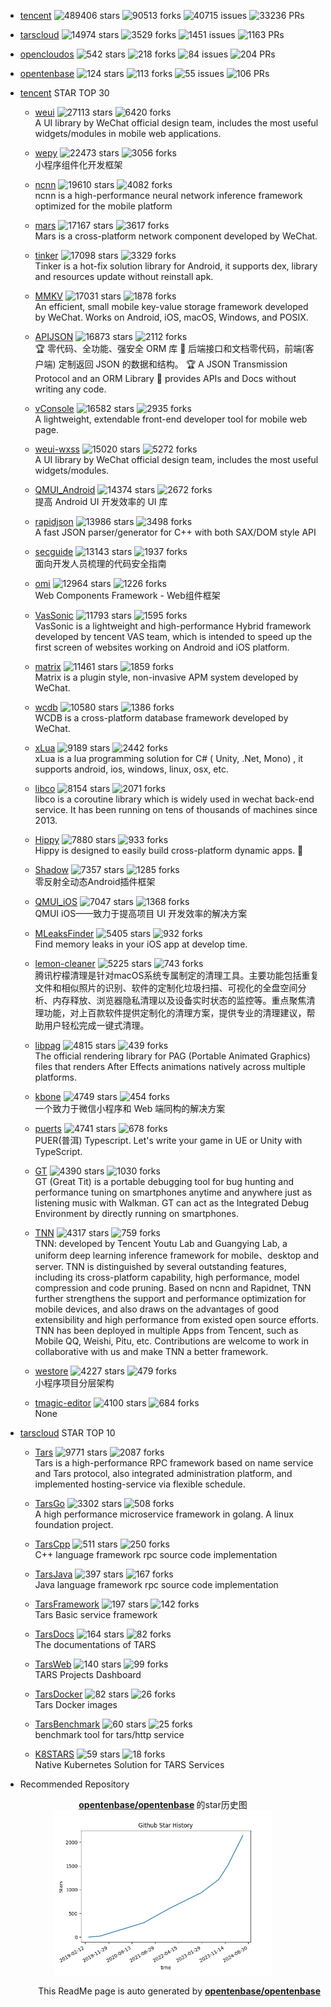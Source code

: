 
+ [tencent](https://github.com/tencent)
![489406 stars](https://img.shields.io/badge/Stars-489406-green)
![90513 forks](https://img.shields.io/badge/Forks-90513-green)
![40715 issues](https://img.shields.io/badge/Issues-40715-green)
![33236 PRs](https://img.shields.io/badge/PRs-33236-green)

+ [tarscloud](https://github.com/tarscloud)
![14974 stars](https://img.shields.io/badge/Stars-14974-green)
![3529 forks](https://img.shields.io/badge/Forks-3529-green)
![1451 issues](https://img.shields.io/badge/Issues-1451-green)
![1163 PRs](https://img.shields.io/badge/PRs-1163-green)

+ [opencloudos](https://github.com/opencloudos)
![542 stars](https://img.shields.io/badge/Stars-542-green)
![218 forks](https://img.shields.io/badge/Forks-218-green)
![84 issues](https://img.shields.io/badge/Issues-84-green)
![204 PRs](https://img.shields.io/badge/PRs-204-green)

+ [opentenbase](https://github.com/opentenbase)
![124 stars](https://img.shields.io/badge/Stars-124-green)
![113 forks](https://img.shields.io/badge/Forks-113-green)
![55 issues](https://img.shields.io/badge/Issues-55-green)
![106 PRs](https://img.shields.io/badge/PRs-106-green)



+ [tencent](https://github.com/tencent) STAR TOP 30
    
    + [weui](https://github.com/tencent/weui) 
    ![27113 stars](https://img.shields.io/badge/Stars-27113-green)
    ![6420 forks](https://img.shields.io/badge/Forks-6420-green)  
    A UI library by WeChat official design team, includes the most useful widgets/modules in mobile web applications.
    
    + [wepy](https://github.com/tencent/wepy) 
    ![22473 stars](https://img.shields.io/badge/Stars-22473-green)
    ![3056 forks](https://img.shields.io/badge/Forks-3056-green)  
    小程序组件化开发框架
    
    + [ncnn](https://github.com/tencent/ncnn) 
    ![19610 stars](https://img.shields.io/badge/Stars-19610-green)
    ![4082 forks](https://img.shields.io/badge/Forks-4082-green)  
    ncnn is a high-performance neural network inference framework optimized for the mobile platform
    
    + [mars](https://github.com/tencent/mars) 
    ![17167 stars](https://img.shields.io/badge/Stars-17167-green)
    ![3617 forks](https://img.shields.io/badge/Forks-3617-green)  
    Mars is a cross-platform network component  developed by WeChat.
    
    + [tinker](https://github.com/tencent/tinker) 
    ![17098 stars](https://img.shields.io/badge/Stars-17098-green)
    ![3329 forks](https://img.shields.io/badge/Forks-3329-green)  
    Tinker is a hot-fix solution library for Android, it supports dex, library and resources update without reinstall apk.
    
    + [MMKV](https://github.com/tencent/MMKV) 
    ![17031 stars](https://img.shields.io/badge/Stars-17031-green)
    ![1878 forks](https://img.shields.io/badge/Forks-1878-green)  
    An efficient, small mobile key-value storage framework developed by WeChat. Works on Android, iOS, macOS, Windows, and POSIX.
    
    + [APIJSON](https://github.com/tencent/APIJSON) 
    ![16873 stars](https://img.shields.io/badge/Stars-16873-green)
    ![2112 forks](https://img.shields.io/badge/Forks-2112-green)  
    🏆 零代码、全功能、强安全 ORM 库 🚀 后端接口和文档零代码，前端(客户端) 定制返回 JSON 的数据和结构。 🏆 A JSON Transmission Protocol and an ORM Library 🚀  provides APIs and Docs without writing any code.
    
    + [vConsole](https://github.com/tencent/vConsole) 
    ![16582 stars](https://img.shields.io/badge/Stars-16582-green)
    ![2935 forks](https://img.shields.io/badge/Forks-2935-green)  
    A lightweight, extendable front-end developer tool for mobile web page.
    
    + [weui-wxss](https://github.com/tencent/weui-wxss) 
    ![15020 stars](https://img.shields.io/badge/Stars-15020-green)
    ![5272 forks](https://img.shields.io/badge/Forks-5272-green)  
    A UI library by WeChat official design team, includes the most useful widgets/modules.
    
    + [QMUI_Android](https://github.com/tencent/QMUI_Android) 
    ![14374 stars](https://img.shields.io/badge/Stars-14374-green)
    ![2672 forks](https://img.shields.io/badge/Forks-2672-green)  
    提高 Android UI 开发效率的 UI 库
    
    + [rapidjson](https://github.com/tencent/rapidjson) 
    ![13986 stars](https://img.shields.io/badge/Stars-13986-green)
    ![3498 forks](https://img.shields.io/badge/Forks-3498-green)  
    A fast JSON parser/generator for C++ with both SAX/DOM style API
    
    + [secguide](https://github.com/tencent/secguide) 
    ![13143 stars](https://img.shields.io/badge/Stars-13143-green)
    ![1937 forks](https://img.shields.io/badge/Forks-1937-green)  
    面向开发人员梳理的代码安全指南
    
    + [omi](https://github.com/tencent/omi) 
    ![12964 stars](https://img.shields.io/badge/Stars-12964-green)
    ![1226 forks](https://img.shields.io/badge/Forks-1226-green)  
    Web Components Framework - Web组件框架
    
    + [VasSonic](https://github.com/tencent/VasSonic) 
    ![11793 stars](https://img.shields.io/badge/Stars-11793-green)
    ![1595 forks](https://img.shields.io/badge/Forks-1595-green)  
    VasSonic is a lightweight and high-performance Hybrid framework developed by tencent VAS team, which is intended to speed up the first screen of websites working on Android and iOS platform. 
    
    + [matrix](https://github.com/tencent/matrix) 
    ![11461 stars](https://img.shields.io/badge/Stars-11461-green)
    ![1859 forks](https://img.shields.io/badge/Forks-1859-green)  
    Matrix is a plugin style, non-invasive APM system developed by WeChat.
    
    + [wcdb](https://github.com/tencent/wcdb) 
    ![10580 stars](https://img.shields.io/badge/Stars-10580-green)
    ![1386 forks](https://img.shields.io/badge/Forks-1386-green)  
    WCDB is a cross-platform database framework developed by WeChat.
    
    + [xLua](https://github.com/tencent/xLua) 
    ![9189 stars](https://img.shields.io/badge/Stars-9189-green)
    ![2442 forks](https://img.shields.io/badge/Forks-2442-green)  
    xLua is a lua programming solution for  C# ( Unity, .Net, Mono) , it supports android, ios, windows, linux, osx, etc.
    
    + [libco](https://github.com/tencent/libco) 
    ![8154 stars](https://img.shields.io/badge/Stars-8154-green)
    ![2071 forks](https://img.shields.io/badge/Forks-2071-green)  
    libco is a coroutine library which is widely used in wechat  back-end service. It has been running on tens of thousands of machines since 2013.
    
    + [Hippy](https://github.com/tencent/Hippy) 
    ![7880 stars](https://img.shields.io/badge/Stars-7880-green)
    ![933 forks](https://img.shields.io/badge/Forks-933-green)  
    Hippy is designed to easily build cross-platform dynamic apps. 👏
    
    + [Shadow](https://github.com/tencent/Shadow) 
    ![7357 stars](https://img.shields.io/badge/Stars-7357-green)
    ![1285 forks](https://img.shields.io/badge/Forks-1285-green)  
    零反射全动态Android插件框架
    
    + [QMUI_iOS](https://github.com/tencent/QMUI_iOS) 
    ![7047 stars](https://img.shields.io/badge/Stars-7047-green)
    ![1368 forks](https://img.shields.io/badge/Forks-1368-green)  
    QMUI iOS——致力于提高项目 UI 开发效率的解决方案
    
    + [MLeaksFinder](https://github.com/tencent/MLeaksFinder) 
    ![5405 stars](https://img.shields.io/badge/Stars-5405-green)
    ![932 forks](https://img.shields.io/badge/Forks-932-green)  
    Find memory leaks in your iOS app at develop time.
    
    + [lemon-cleaner](https://github.com/tencent/lemon-cleaner) 
    ![5225 stars](https://img.shields.io/badge/Stars-5225-green)
    ![743 forks](https://img.shields.io/badge/Forks-743-green)  
    腾讯柠檬清理是针对macOS系统专属制定的清理工具。主要功能包括重复文件和相似照片的识别、软件的定制化垃圾扫描、可视化的全盘空间分析、内存释放、浏览器隐私清理以及设备实时状态的监控等。重点聚焦清理功能，对上百款软件提供定制化的清理方案，提供专业的清理建议，帮助用户轻松完成一键式清理。
    
    + [libpag](https://github.com/tencent/libpag) 
    ![4815 stars](https://img.shields.io/badge/Stars-4815-green)
    ![439 forks](https://img.shields.io/badge/Forks-439-green)  
    The official rendering library for PAG (Portable Animated Graphics) files that renders After Effects animations natively across multiple platforms.
    
    + [kbone](https://github.com/tencent/kbone) 
    ![4749 stars](https://img.shields.io/badge/Stars-4749-green)
    ![454 forks](https://img.shields.io/badge/Forks-454-green)  
    一个致力于微信小程序和 Web 端同构的解决方案
    
    + [puerts](https://github.com/tencent/puerts) 
    ![4741 stars](https://img.shields.io/badge/Stars-4741-green)
    ![678 forks](https://img.shields.io/badge/Forks-678-green)  
    PUER(普洱) Typescript. Let's write your game in UE or Unity with TypeScript.
    
    + [GT](https://github.com/tencent/GT) 
    ![4390 stars](https://img.shields.io/badge/Stars-4390-green)
    ![1030 forks](https://img.shields.io/badge/Forks-1030-green)  
    GT (Great Tit) is a portable debugging tool for bug hunting and performance tuning on smartphones anytime and anywhere just as listening music with Walkman. GT can act as the Integrated Debug Environment by directly running on smartphones.
    
    + [TNN](https://github.com/tencent/TNN) 
    ![4317 stars](https://img.shields.io/badge/Stars-4317-green)
    ![759 forks](https://img.shields.io/badge/Forks-759-green)  
    TNN: developed by Tencent Youtu Lab and Guangying Lab, a uniform deep learning inference framework for mobile、desktop and server. TNN is distinguished by several outstanding features, including its cross-platform capability, high performance, model compression and code pruning. Based on ncnn and Rapidnet, TNN further strengthens the support and performance optimization for mobile devices, and also draws on the advantages of good extensibility and high performance from existed open source efforts. TNN has been deployed in multiple Apps from Tencent, such as Mobile QQ, Weishi, Pitu, etc. Contributions are welcome to work in collaborative with us and make TNN a better framework. 
    
    + [westore](https://github.com/tencent/westore) 
    ![4227 stars](https://img.shields.io/badge/Stars-4227-green)
    ![479 forks](https://img.shields.io/badge/Forks-479-green)  
    小程序项目分层架构
    
    + [tmagic-editor](https://github.com/tencent/tmagic-editor) 
    ![4100 stars](https://img.shields.io/badge/Stars-4100-green)
    ![684 forks](https://img.shields.io/badge/Forks-684-green)  
    None
    

+ [tarscloud](https://github.com/tarscloud) STAR TOP 10
    
    + [Tars](https://github.com/tarscloud/Tars) 
    ![9771 stars](https://img.shields.io/badge/Stars-9771-green)
    ![2087 forks](https://img.shields.io/badge/Forks-2087-green)  
    Tars is a high-performance RPC framework based on name service and Tars protocol, also integrated administration platform, and implemented hosting-service via flexible schedule.
    
    + [TarsGo](https://github.com/tarscloud/TarsGo) 
    ![3302 stars](https://img.shields.io/badge/Stars-3302-green)
    ![508 forks](https://img.shields.io/badge/Forks-508-green)  
    A  high performance microservice  framework  in golang. A linux foundation project.
    
    + [TarsCpp](https://github.com/tarscloud/TarsCpp) 
    ![511 stars](https://img.shields.io/badge/Stars-511-green)
    ![250 forks](https://img.shields.io/badge/Forks-250-green)  
    C++ language framework rpc source code implementation
    
    + [TarsJava](https://github.com/tarscloud/TarsJava) 
    ![397 stars](https://img.shields.io/badge/Stars-397-green)
    ![167 forks](https://img.shields.io/badge/Forks-167-green)  
    Java language framework rpc source code implementation
    
    + [TarsFramework](https://github.com/tarscloud/TarsFramework) 
    ![197 stars](https://img.shields.io/badge/Stars-197-green)
    ![142 forks](https://img.shields.io/badge/Forks-142-green)  
    Tars Basic service framework
    
    + [TarsDocs](https://github.com/tarscloud/TarsDocs) 
    ![164 stars](https://img.shields.io/badge/Stars-164-green)
    ![82 forks](https://img.shields.io/badge/Forks-82-green)  
    The documentations of TARS
    
    + [TarsWeb](https://github.com/tarscloud/TarsWeb) 
    ![140 stars](https://img.shields.io/badge/Stars-140-green)
    ![99 forks](https://img.shields.io/badge/Forks-99-green)  
    TARS Projects Dashboard
    
    + [TarsDocker](https://github.com/tarscloud/TarsDocker) 
    ![82 stars](https://img.shields.io/badge/Stars-82-green)
    ![26 forks](https://img.shields.io/badge/Forks-26-green)  
    Tars Docker  images
    
    + [TarsBenchmark](https://github.com/tarscloud/TarsBenchmark) 
    ![60 stars](https://img.shields.io/badge/Stars-60-green)
    ![25 forks](https://img.shields.io/badge/Forks-25-green)  
    benchmark tool for tars/http service
    
    + [K8STARS](https://github.com/tarscloud/K8STARS) 
    ![59 stars](https://img.shields.io/badge/Stars-59-green)
    ![18 forks](https://img.shields.io/badge/Forks-18-green)  
    Native Kubernetes  Solution for TARS Services
    


+ Recommended Repository  
<p align="center">
      <strong>
        <a href="https://github.com/opentenbase/opentenbase" target="_blank">opentenbase/opentenbase</a>
      </strong>  的star历史图
  <br>
  <img src="https://raw.githubusercontent.com/ButterAndButterfly/GithubTools/master/data/stars_history.jpg" width="350px"></img>    
</p>

<p align="right">
      This ReadMe page is auto generated by 
      <strong>
        <a href="https://github.com/opentenbase/opentenbase" target="_blank">opentenbase/opentenbase</a><br>
      </strong>   
</p>